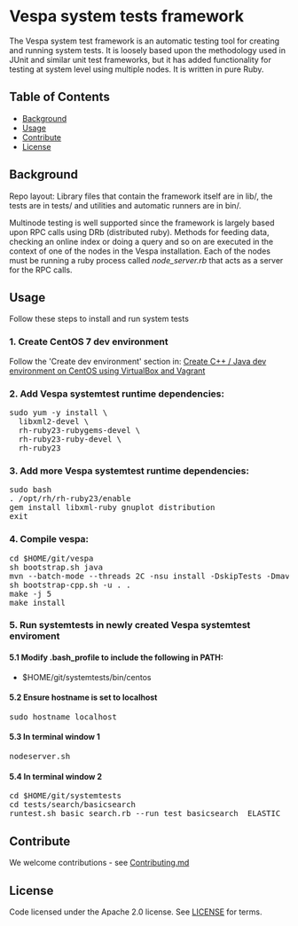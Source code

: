 <!-- Copyright 2019 Oath Inc. Licensed under the terms of the Apache 2.0 license. See LICENSE in the project root. -->

# Vespa system tests framework

The Vespa system test framework is an automatic testing tool for creating and running
system tests. It is loosely based upon the methodology used in JUnit and
similar unit test frameworks, but it has added functionality for testing at system level
using multiple nodes. It is written in pure Ruby.

## Table of Contents

- [Background](#background)
- [Usage](#usage)
- [Contribute](#contribute)
- [License](#license)

## Background

Repo layout: Library files that contain the framework itself are in lib/,
the tests are in tests/ and utilities and automatic runners are in bin/.

Multinode testing is well supported since the framework is largely based upon RPC calls using
DRb (distributed ruby). Methods for feeding data, checking an online index or doing a query
and so on are executed in the context of one of the nodes in the Vespa installation.
Each of the nodes must be running a ruby process called <i>node_server.rb</i> that acts as a server
for the RPC calls.

## Usage

Follow these steps to install and run system tests

### 1. Create CentOS 7 dev environment

Follow the 'Create dev environment' section in: [Create C++ / Java dev environment on CentOS using VirtualBox and Vagrant](https://github.com/vespa-engine/vespa/blob/master/vagrant/README.md)

### 2. Add Vespa systemtest runtime dependencies:

<pre>sudo yum -y install \
  libxml2-devel \
  rh-ruby23-rubygems-devel \
  rh-ruby23-ruby-devel \
  rh-ruby23</pre>

### 3. Add more Vespa systemtest runtime dependencies:

<pre>
sudo bash
. /opt/rh/rh-ruby23/enable
gem install libxml-ruby gnuplot distribution 
exit</pre>

### 4. Compile vespa:

<pre>cd $HOME/git/vespa
sh bootstrap.sh java
mvn --batch-mode --threads 2C -nsu install -DskipTests -Dmaven.javadoc.skip=true
sh bootstrap-cpp.sh -u . .
make -j 5
make install</pre>

### 5. Run systemtests in newly created Vespa systemtest enviroment

#### 5.1 Modify .bash_profile to include the following in PATH:
* $HOME/git/systemtests/bin/centos

#### 5.2 Ensure hostname is set to localhost
<pre>sudo hostname localhost</pre>

#### 5.3 In terminal window 1

<pre>nodeserver.sh</pre>

#### 5.4 In terminal window 2

<pre>cd $HOME/git/systemtests
cd tests/search/basicsearch
runtest.sh basic_search.rb --run test_basicsearch__ELASTIC</pre>

## Contribute

We welcome contributions - see [Contributing.md](Contributing.md)

## License

Code licensed under the Apache 2.0 license. See [LICENSE](LICENSE) for terms.

